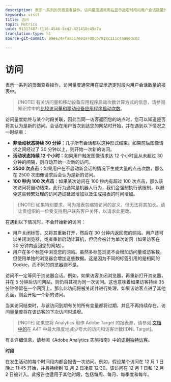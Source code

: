 ```yaml
---
description: 表示一系列的页面查看操作。访问量度通常用在显示选定时段内用户会话数量的报表中。
keywords: visit
title: 访问
topic: Metrics
uuid: 91317487-f116-4546-8cd2-421418c49a7a
translation-type: ht
source-git-commit: 99ee24efaa517e8da700c67818c111c4aa90dc02

---
```



# 访问

表示一系列的页面查看操作。访问量度通常用在显示选定时段内用户会话数量的报表中。

> [!NOTE] 有关访问量和移动设备应用程序启动次数计算方式的信息，请参阅知识库中的[比较访问量和移动设备应用程序启动次数](https://helpx.adobe.com/cn/analytics/kb/compare-visits-and-mobile-app-launches.html)。

访问量度始终与某个时段关联，因此当同一访客返回您的站点时，您可以知道是否将其认为是新的访问。会话在用户首次到达您的网站时开始，并在遇到以下情况之一时结束：

* **非活动状态持续 30 分钟：**&#x200B;几乎所有会话都以这种形式结束。如果前后图像请求之间经过了 30 分钟以上，则开始一次新的访问。
* **活动状态持续 12 个小时：**&#x200B;如果用户触发图像请求达 12 个小时且从未超过 30 分钟的间隔，则自动开始一次新的访问。
* **2500 次点击：**&#x200B;如果用户在不启动新会话的情况下生成大量的点击次数，那么在 2500 次图像请求后会认为是新的访问。
* **100 秒内 100 次点击**：如果某次访问在 100 秒内有超过 100 次点击，那么该次访问将自动结束。此行为通常是机器人行为，我们会强制执行该限制，以避免这些频繁处理的访问造成延迟增加以及生成报表的时间增加。

> [!NOTE] 如果特别要求，可为报表包缩短访问的定义，但无法将其加长。请让贵组织的一位受支持用户联系客户关怀，以请求此更改。

在遇到以下情况时，不会开始新的访问：

* 用户关闭标签，又将其重新打开，然后在 30 分钟内返回您的网站。用户还可以关闭浏览器，或者重新启动计算机，但仍会被计为单次访问（如果访客在 30 分钟内返回您的网站）。
* 用户在多个标签中浏览您的网站。虽然多标签浏览不会增加访问量或访客数，但使用单独的浏览器会增加这些数据。这是因为不同的标签引用的是相同的 Cookie，而不同的浏览器则不是。

访问不一定等同于浏览器会话。例如，如果访客关闭浏览器，再重新打开浏览器，并在 5 分钟后访问网站，则仍将其视为同一次访问。这也意味着如果访客持续 35 分钟停留在一个网页上，那么此访问将被关闭并进行处理，如果该访客点进了其他页面，则会开始一个新的访问。

当某访问结束时，与该访问到期有关的所有变量都将过期，并且不再持续存在。访问量量度将在该访客的下次访问时递增。

> [!NOTE] 如果您将 Analytics 用作 Adobe Target 的报表源，请参阅 [ 文档中的](https://marketing.adobe.com/resources/help/zh_CN/target/a4t/minimizing-inflated-visit-and-visitor-counts-a4t.html)在 A4T 中最大限度地减少夸大的访问和访客计数[!DNL Target]。

有关详细信息，请参阅《Adobe Analytics 实施指南》中的[识别独特访客](https://marketing.adobe.com/resources/help/zh_CN/sc/implement/visid_overview.html)。

**时段**

在发生活动的每个时间段内都会报告一次访问。例如，假设某个访问在 12 月 1 日晚上 11:45 开始，并且持续到 12 月 2 日凌晨 12:30。该访问在 12 月 1 日和 12 月 2 日被计入。此报告也适用于其他时段，包括每周、每月、每季度和每年。
